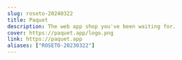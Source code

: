 ```yaml
---
slug: roseto-20240322
title: Paquet
description: The web app shop you've been waiting for.
cover: https://paquet.app/logo.png
link: https://paquet.app
aliases: ["ROSETO-20230322"]
---
```


